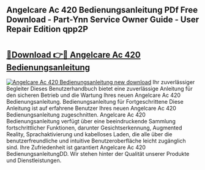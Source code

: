 ## Angelcare Ac 420 Bedienungsanleitung PDf Free Download - Part-Ynn Service Owner Guide - User Repair Edition qpp2P

# <h2><a href="http://df0j5su.blite.top/?on=Angelcare+Ac+420+Bedienungsanleitung">🔗Download 👉🔴 Angelcare Ac 420 Bedienungsanleitung</a></h2>

[![Angelcare Ac 420 Bedienungsanleitung new download](https://i.imgur.com/lujVjoI.png)](http://df0j5su.blite.top/?on=Angelcare+Ac+420+Bedienungsanleitung)
Ihr zuverlässiger Begleiter Dieses Benutzerhandbuch bietet eine zuverlässige Anleitung für den sicheren Betrieb und die Wartung Ihres neuen Angelcare Ac 420 Bedienungsanleitung. Bedienungsanleitung für Fortgeschrittene Diese Anleitung ist auf erfahrene Benutzer Ihres neuen Angelcare Ac 420 Bedienungsanleitung zugeschnitten. Angelcare Ac 420 Bedienungsanleitung verfügt über eine beeindruckende Sammlung fortschrittlicher Funktionen, darunter Gesichtserkennung, Augmented Reality, Sprachaktivierung und kabelloses Laden, die alle über die benutzerfreundliche und intuitive Benutzeroberfläche leicht zugänglich sind. Ihre Zufriedenheit ist garantiert Angelcare Ac 420 BedienungsanleitungDD. Wir stehen hinter der Qualität unserer Produkte und Dienstleistungen.
